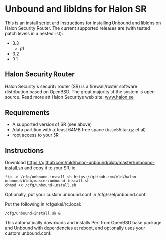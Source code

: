 Unbound and libldns for Halon SR
================================

This is an install script and instructions for installing Unbound and libldns on Halon Security Router. 
The current supported releases are (with tested patch levels in a nested list):
 * 3.3
   * p1
 * 3.2
 * 3.1

Halon Security Router
---------------------
  Halon Security's security router (SR) is a firewall/router software distribution based on OpenBSD. 
  The great majority of the system is open source. Read more att Halon Securitys web site: www.halon.se

Requirements
------------
 * A supported version of SR (see above)
 * /data partition with at least 64MB free space (base55.tar.gz et al)
 * root access to your SR

Instructions
------------
Download https://github.com/mld/halon-unbound/blob/master/unbound-install.sh and copy it to your SR, ie 

    ftp -o /cfg/unbound-install.sh https://github.com/mld/halon-unbound/blob/master/unbound-install.sh
    chmod +x /cfg/unbound-install.sh
  
  Optionally, put your custom unbound.conf in /cfg/skel/unbound.conf
  
  Put the following in /cfg/skel/rc.local:
  
    /cfg/unbound-install.sh &

  This automatically downloads and installs Perl from OpenBSD base package and Unbound with dependencies 
  at reboot, and optionally uses your custom unbound.conf.
